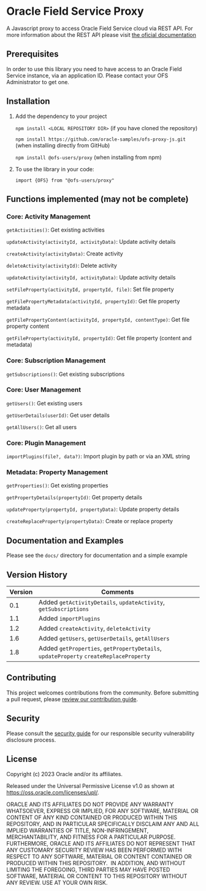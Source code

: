 # Oracle Field Service Proxy

A Javascript proxy to access Oracle Field Service cloud via REST API. For more information about the REST API please visit [the oficial documentation](https://www.oracle.com/pls/topic/lookup?ctx=en/cloud/saas/field-service&ID=field-service)

## Prerequisites

In order to use this library you need to have access to an Oracle Field Service instance, via an application ID. Please contact your OFS Administrator to get one.

## Installation


1. Add the dependency to your project
   
   `npm install <LOCAL REPOSITORY DIR>`         (if you have cloned the repository)

   `npm install https://github.com/oracle-samples/ofs-proxy-js.git`    (when installing directly from GitHub)

   `npm install @ofs-users/proxy`    (when installing from npm)

2. To use the library in your code:

   `import {OFS} from "@ofs-users/proxy"`

## Functions implemented (may not be complete)

### Core: Activity Management

`getActivities()`: Get existing activities

`updateActivity(activityId, activityData)`: Update activity details

`createActivity(activityData)`: Create activity

`deleteActivity(activityId)`: Delete activity

`updateActivity(activityId, activityData)`: Update activity details

`setFileProperty(activityId, propertyId, file)`: Set file property

`getFilePropertyMetadata(activityId, propertyId)`: Get file property metadata

`getFilePropertyContent(activityId, propertyId, contentType)`: Get file property content

`getFileProperty(activityId, propertyId)`: Get file property (content and metadata)

### Core: Subscription Management

`getSubscriptions()`: Get existing subscriptions

### Core: User Management

`getUsers()`: Get existing users

`getUserDetails(userId)`: Get user details

`getAllUsers()`: Get all users

### Core: Plugin Management

`importPlugins(file?, data?)`: Import plugin by path or via an XML string

### Metadata: Property Management

`getProperties()`: Get existing properties

`getPropertyDetails(propertyId)`: Get property details

`updateProperty(propertyId, propertyData)`: Update property details

`createReplaceProperty(propertyData)`: Create or replace property

## Documentation and Examples

Please see the `docs/` directory for documentation and a simple example

## Version History

| Version | Comments |
| ---------| ----------- |
| 0.1| Added `getActivityDetails`, `updateActivity`, `getSubscriptions` |
| 1.1| Added `importPlugins` |
| 1.2| Added `createActivity`, `deleteActivity` |
| 1.6| Added `getUsers`, `getUserDetails`, `getAllUsers` |
| 1.8| Added `getProperties`, `getPropertyDetails`, `updateProperty` `createReplaceProperty` |

## Contributing

This project welcomes contributions from the community. Before submitting a pull
request, please [review our contribution guide](./CONTRIBUTING.md).

## Security

Please consult the [security guide](./SECURITY.md) for our responsible security
vulnerability disclosure process.

## License

Copyright (c) 2023 Oracle and/or its affiliates.

Released under the Universal Permissive License v1.0 as shown at
<https://oss.oracle.com/licenses/upl/>.

ORACLE AND ITS AFFILIATES DO NOT PROVIDE ANY WARRANTY WHATSOEVER, EXPRESS OR IMPLIED, FOR ANY SOFTWARE, MATERIAL OR CONTENT OF ANY KIND CONTAINED OR PRODUCED WITHIN THIS REPOSITORY, AND IN PARTICULAR SPECIFICALLY DISCLAIM ANY AND ALL IMPLIED WARRANTIES OF TITLE, NON-INFRINGEMENT, MERCHANTABILITY, AND FITNESS FOR A PARTICULAR PURPOSE.  FURTHERMORE, ORACLE AND ITS AFFILIATES DO NOT REPRESENT THAT ANY CUSTOMARY SECURITY REVIEW HAS BEEN PERFORMED WITH RESPECT TO ANY SOFTWARE, MATERIAL OR CONTENT CONTAINED OR PRODUCED WITHIN THIS REPOSITORY.  IN ADDITION, AND WITHOUT LIMITING THE FOREGOING, THIRD PARTIES MAY HAVE POSTED SOFTWARE, MATERIAL OR CONTENT TO THIS REPOSITORY WITHOUT ANY REVIEW. USE AT YOUR OWN RISK.
